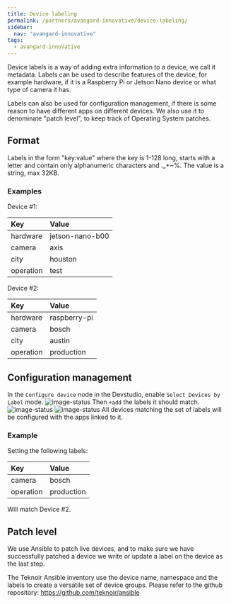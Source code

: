 ```yaml
---
title: Device labeling
permalink: /partners/avangard-innovative/device-labeling/
sidebar:
  nav: "avangard-innovative"
tags:
  - avangard-innovative
---
```

  
Device labels is a way of adding extra information to a device, we call it metadata. Labels can be used to describe 
features of the device, for example hardware, if it is a Raspberry Pi or Jetson Nano device or what type of camera it has.


Labels can also be used for configuration management, if there is some reason to have different apps on different devices.
We also use it to denominate "patch level", to keep track of Operating System patches.

## Format

Labels in the form "key:value" where the key is 1-128 long, starts with a letter and contain only alphanumeric 
characters and ._+~%. The value is a string, max 32KB.

### Examples

Device #1:

| Key       | Value           |
|:----------|:----------------|
| hardware  | jetson-nano-b00 |
| camera    | axis            |
| city      | houston         |
| operation | test            |

Device #2:

| Key       | Value           |
|:----------|:----------------|
| hardware  | raspberry-pi    |
| camera    | bosch           |
| city      | austin          |
| operation | production      |


## Configuration management

In the `Configure device` node in the Devstudio, enable `Select Devices by Label` mode. 
<img src="/assets/avangard/select_device_by_label.png" alt="image-status" style="zoom:100%;" />
Then `+add` the labels it should match.
<img src="/assets/avangard/select_device_by_label_2.png" alt="image-status" style="zoom:100%;" />
<img src="/assets/avangard/select_device_by_label_3.png" alt="image-status" style="zoom:100%;" />
All devices matching the set of labels will be configured with the apps linked to it.

### Example

Setting the following labels:

| Key       | Value           |
|:----------|:----------------|
| camera    | bosch           |
| operation | production      |

Will match Device #2.

## Patch level

We use Ansible to patch live devices, and to make sure we have successfully patched a device we write or update a label
on the device as the last step.

The Teknoir Ansible inventory use the device name, namespace and the labels to create a versatile set of device groups.
Please refer to the github repository: https://github.com/teknoir/ansible